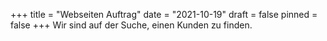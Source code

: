 +++
title = "Webseiten Auftrag"
date = "2021-10-19"
draft = false
pinned = false
+++
Wir sind auf der Suche, einen Kunden zu finden.